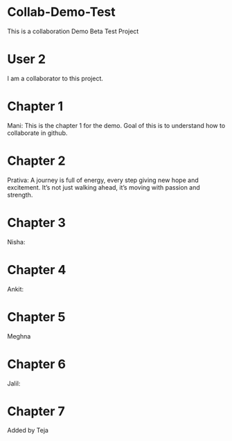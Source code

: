 # Collab-Demo-Test
This is a collaboration Demo Beta Test Project

# User 2
I am a collaborator to this project.

# Chapter 1
Mani: 
This is the chapter 1 for the demo. Goal of this is to understand how to collaborate in github.

# Chapter 2
Prativa: A journey is full of energy, every step giving new hope and excitement.
It’s not just walking ahead, it’s moving with passion and strength.

# Chapter 3
Nisha:

# Chapter 4
Ankit:

# Chapter 5
Meghna

# Chapter 6
Jalil:

# Chapter 7
Added by Teja






